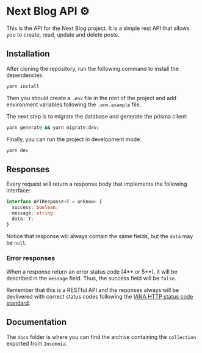 # Next Blog API ⚙️

This is the API for the Next Blog project. It is a simple rest API that allows you to create, read, update and delete posts.

## Installation

After cloning the repository, run the following command to install the dependencies:

```bash
yarn install
```

Then you should create a `.env` file in the root of the project and add environment variables following the `.env.example` file.

The next step is to migrate the database and generate the prisma client:

```bash
yarn generate && yarn migrate:dev;
```

Finally, you can run the project in development mode:

```bash
yarn dev

```

## Responses

Every request will return a response body that implements the following interface:

```typescript
interface APIResponse<T = unknow> {
  success: boolean;
  message: string;
  data: T;
}
```

Notice that response will always contain the same fields, but the `data` may be `null`.

### Error responses

When a response return an error status code (4\*\* or 5\*\*), it will be described in the `message` field. Thus, the success field will be `false`.

Remember that this is a RESTful API and the reponses always will be devlivered with correct status codes following the [IANA HTTP status code standard](https://www.iana.org/assignments/http-status-codes/http-status-codes.xhtml).

## Documentation

The `docs` folder is where you can find the archive containing the `collection` exported from `Insomnia`.
